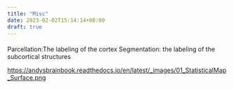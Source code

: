 ```yaml
---
title: "Misc"
date: 2023-02-02T15:14:14+08:00
draft: true
---
```



#### 



Parcellation:The labeling of the cortex
Segmentation: the labeling of the subcortical structures

https://andysbrainbook.readthedocs.io/en/latest/_images/01_StatisticalMap_Surface.png


